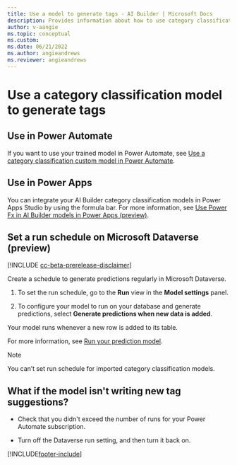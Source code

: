 ```yaml
---
title: Use a model to generate tags - AI Builder | Microsoft Docs
description: Provides information about how to use category classification model–generated tags, and some troubleshooting information
author: v-aangie 
ms.topic: conceptual
ms.custom: 
ms.date: 06/21/2022
ms.author: angieandrews
ms.reviewer: angieandrews
---
```


# Use a category classification model to generate tags

## Use in Power Automate

If you want to use your trained model in Power Automate, see [Use a category classification custom model in Power Automate](text-classification-model-in-flow.md).

<a name="set-run-schedule-on-common-data-service"></a>

## Use in Power Apps

You can integrate your AI Builder category classification models in Power Apps Studio by using the formula bar. For more information, see [Use Power Fx in AI Builder models in Power Apps (preview)](powerfx-in-powerapps.md).

## Set a run schedule on Microsoft Dataverse (preview)

[!INCLUDE [cc-beta-prerelease-disclaimer](includes/cc-beta-prerelease-disclaimer.md)]

Create a schedule to generate predictions regularly in Microsoft Dataverse.

1. To set the run schedule, go to the **Run** view in the **Model settings** panel.

1. To configure your model to run on your database and generate predictions, select **Generate predictions when new data is added**.

Your model runs whenever a new row is added to its table.

For more information, see [Run your prediction model](prediction-use.md#prediction-run).

> [!NOTE]
>You can’t set run schedule for imported category classification models.

## What if the model isn't writing new tag suggestions?

- Check that you didn't exceed the number of runs for your Power Automate subscription.

- Turn off the Dataverse run setting, and then turn it back on.

[!INCLUDE[footer-include](includes/footer-banner.md)]
